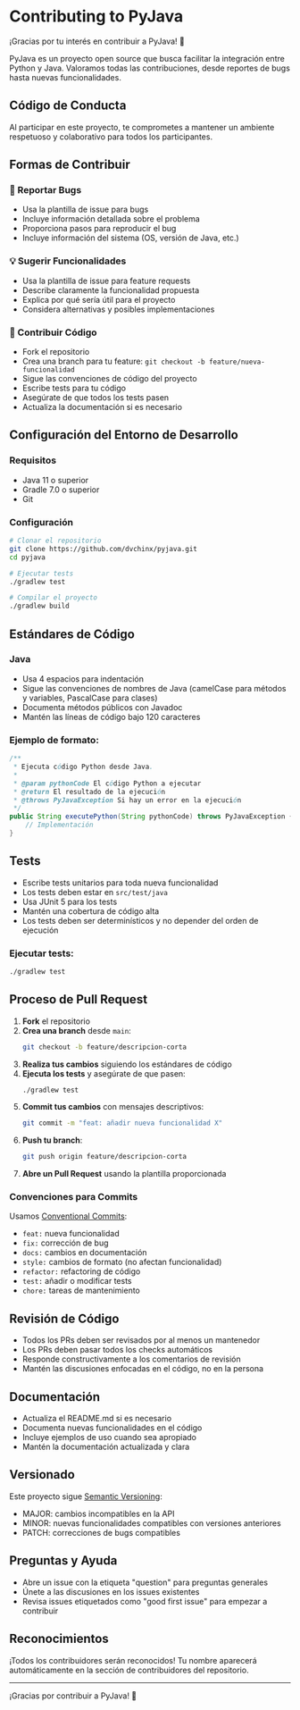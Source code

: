 # Contributing to PyJava

¡Gracias por tu interés en contribuir a PyJava! 🎉

PyJava es un proyecto open source que busca facilitar la integración entre Python y Java. Valoramos todas las contribuciones, desde reportes de bugs hasta nuevas funcionalidades.

## Código de Conducta

Al participar en este proyecto, te comprometes a mantener un ambiente respetuoso y colaborativo para todos los participantes.

## Formas de Contribuir

### 🐛 Reportar Bugs
- Usa la plantilla de issue para bugs
- Incluye información detallada sobre el problema
- Proporciona pasos para reproducir el bug
- Incluye información del sistema (OS, versión de Java, etc.)

### 💡 Sugerir Funcionalidades
- Usa la plantilla de issue para feature requests
- Describe claramente la funcionalidad propuesta
- Explica por qué sería útil para el proyecto
- Considera alternativas y posibles implementaciones

### 🔧 Contribuir Código
- Fork el repositorio
- Crea una branch para tu feature: `git checkout -b feature/nueva-funcionalidad`
- Sigue las convenciones de código del proyecto
- Escribe tests para tu código
- Asegúrate de que todos los tests pasen
- Actualiza la documentación si es necesario

## Configuración del Entorno de Desarrollo

### Requisitos
- Java 11 o superior
- Gradle 7.0 o superior
- Git

### Configuración
```bash
# Clonar el repositorio
git clone https://github.com/dvchinx/pyjava.git
cd pyjava

# Ejecutar tests
./gradlew test

# Compilar el proyecto
./gradlew build
```

## Estándares de Código

### Java
- Usa 4 espacios para indentación
- Sigue las convenciones de nombres de Java (camelCase para métodos y variables, PascalCase para clases)
- Documenta métodos públicos con Javadoc
- Mantén las líneas de código bajo 120 caracteres

### Ejemplo de formato:
```java
/**
 * Ejecuta código Python desde Java.
 * 
 * @param pythonCode El código Python a ejecutar
 * @return El resultado de la ejecución
 * @throws PyJavaException Si hay un error en la ejecución
 */
public String executePython(String pythonCode) throws PyJavaException {
    // Implementación
}
```

## Tests

- Escribe tests unitarios para toda nueva funcionalidad
- Los tests deben estar en `src/test/java`
- Usa JUnit 5 para los tests
- Mantén una cobertura de código alta
- Los tests deben ser determinísticos y no depender del orden de ejecución

### Ejecutar tests:
```bash
./gradlew test
```

## Proceso de Pull Request

1. **Fork** el repositorio
2. **Crea una branch** desde `main`:
   ```bash
   git checkout -b feature/descripcion-corta
   ```
3. **Realiza tus cambios** siguiendo los estándares de código
4. **Ejecuta los tests** y asegúrate de que pasen:
   ```bash
   ./gradlew test
   ```
5. **Commit tus cambios** con mensajes descriptivos:
   ```bash
   git commit -m "feat: añadir nueva funcionalidad X"
   ```
6. **Push tu branch**:
   ```bash
   git push origin feature/descripcion-corta
   ```
7. **Abre un Pull Request** usando la plantilla proporcionada

### Convenciones para Commits
Usamos [Conventional Commits](https://www.conventionalcommits.org/):

- `feat:` nueva funcionalidad
- `fix:` corrección de bug
- `docs:` cambios en documentación
- `style:` cambios de formato (no afectan funcionalidad)
- `refactor:` refactoring de código
- `test:` añadir o modificar tests
- `chore:` tareas de mantenimiento

## Revisión de Código

- Todos los PRs deben ser revisados por al menos un mantenedor
- Los PRs deben pasar todos los checks automáticos
- Responde constructivamente a los comentarios de revisión
- Mantén las discusiones enfocadas en el código, no en la persona

## Documentación

- Actualiza el README.md si es necesario
- Documenta nuevas funcionalidades en el código
- Incluye ejemplos de uso cuando sea apropiado
- Mantén la documentación actualizada y clara

## Versionado

Este proyecto sigue [Semantic Versioning](https://semver.org/):
- MAJOR: cambios incompatibles en la API
- MINOR: nuevas funcionalidades compatibles con versiones anteriores
- PATCH: correcciones de bugs compatibles

## Preguntas y Ayuda

- Abre un issue con la etiqueta "question" para preguntas generales
- Únete a las discusiones en los issues existentes
- Revisa issues etiquetados como "good first issue" para empezar a contribuir

## Reconocimientos

¡Todos los contribuidores serán reconocidos! Tu nombre aparecerá automáticamente en la sección de contribuidores del repositorio.

---

¡Gracias por contribuir a PyJava! 🚀